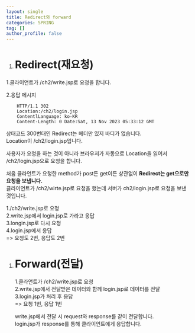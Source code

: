 ```yaml
---
layout: single
title: Redirect와 forward
categories: SPRING
tag: []
author_profile: false
---
```


1. # Redirect(재요청)
  1.클라이언트가 /ch2/write.jsp로 요청을 합니다.   

  2.응답 메시지   
  ```
      HTTP/1.1 302
      Location:/ch2/login.jsp
      ContentlLanguage: ko-KR
      Content-Length: 0 Date:Sat, 13 Nov 2023 05:33:12 GMT
  ```
  상태코드 300번대인 Redirect는 헤더만 있지 바디가 없습니다.    
  Location이 /ch2/login.jsp입니다.   

  사용자가 요청을 하는 것이 아니라 브라우저가 자동으로 Location을 읽어서 /ch2/login.jsp으로 요청을 합니다.   

  처음 클라언트가 요청한 method가 post든 get이든 상관없이 __Redirect는 get으로만 요청을 보냅니다.__   
  클라이언트가 /ch2/wirte.jsp로 요청을 했는데 서버가 ch2/login.jsp로 요청을 보낸 것입니다.   

  1./ch2/write.jsp로 요청   
  2.write.jsp에서 login.jsp로 가라고 응답   
  3.longin.jsp로 다시 요청   
  4.login.jsp에서 응답   
   => 요청도 2번, 응답도 2번   

1. # Forward(전달)
   1.클라언트가 /ch2/write.jsp로 요청   
   2.write.jsp에서 전달받은 데이터와 함께 login.jsp로 데이터를 전달   
   3.login.jsp가 처리 후 응답   
   => 요청 1번, 응답 1번   

   write.jsp에서 전달 시 request와 response를 같이 전달합니다.   
   login.jsp가 response를 통해 클라이언트에게 응답합니다.   